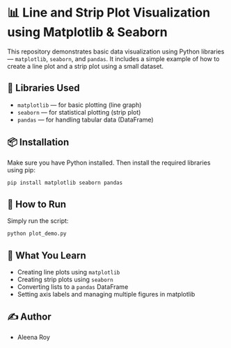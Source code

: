 
# 📊 Line and Strip Plot Visualization using Matplotlib & Seaborn

This repository demonstrates basic data visualization using Python libraries — `matplotlib`, `seaborn`, and `pandas`. It includes a simple example of how to create a line plot and a strip plot using a small dataset.

## 🧰 Libraries Used

- `matplotlib` — for basic plotting (line graph)
- `seaborn` — for statistical plotting (strip plot)
- `pandas` — for handling tabular data (DataFrame)

## 📦 Installation

Make sure you have Python installed. Then install the required libraries using pip:

```bash
pip install matplotlib seaborn pandas
```


## 🚀 How to Run

Simply run the script:

```bash
python plot_demo.py
```


## 🧠 What You Learn

- Creating line plots using `matplotlib`
- Creating strip plots using `seaborn`
- Converting lists to a `pandas` DataFrame
- Setting axis labels and managing multiple figures in matplotlib

## ✍️ Author

- Aleena Roy


